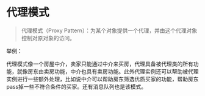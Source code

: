 # 代理模式

> 代理模式（Proxy Pattern）：为某个对象提供一个代理，并由这个代理对象控制对原对象的访问。

举例：

代理模式像一个房屋中介，卖家只能通过中介来买房，代理具备被代理类的所有功能，就像房东由卖房功能，中介也具有卖房功能。此外代理实例还可以帮助被代理实例进行一些额外处理，比如说中介可以帮助房东筛选优质买家的功能，帮助房东pass掉一些不符合条件的买家。还有消息队列也是该模式。
